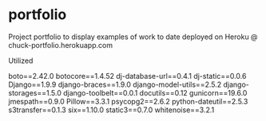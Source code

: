 # portfolio
Project
portfolio to display examples of work to date
deployed on Heroku @ chuck-portfolio.herokuapp.com






Utilized

boto==2.42.0
botocore==1.4.52
dj-database-url==0.4.1
dj-static==0.0.6
Django==1.9.9
django-braces==1.9.0
django-model-utils==2.5.2
django-storages==1.5.0
django-toolbelt==0.0.1
docutils==0.12
gunicorn==19.6.0
jmespath==0.9.0
Pillow==3.3.1
psycopg2==2.6.2
python-dateutil==2.5.3
s3transfer==0.1.3
six==1.10.0
static3==0.7.0
whitenoise==3.2.1

